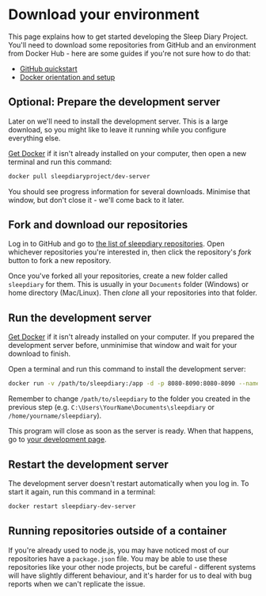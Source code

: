 # Download your environment

This page explains how to get started developing the Sleep Diary Project.  You'll need to download some repositories from GitHub and an environment from Docker Hub - here are some guides if you're not sure how to do that:

- [GitHub quickstart](https://docs.github.com/en/get-started/quickstart)
- [Docker orientation and setup](https://docs.docker.com/get-started/)

## Optional: Prepare the development server

Later on we'll need to install the development server.  This is a large download, so you might like to leave it running while you configure everything else.

[Get Docker](https://docs.docker.com/get-docker/) if it isn't already installed on your computer, then open a new terminal and run this command:

```bash
docker pull sleepdiaryproject/dev-server
```

You should see progress information for several downloads.  Minimise that window, but don't close it - we'll come back to it later.

## Fork and download our repositories

Log in to GitHub and go to [the list of sleepdiary repositories](https://github.com/orgs/sleepdiary/repositories).  Open whichever repositories you're interested in, then click the repository's <em>fork</em> button to fork a new repository.

Once you've forked all your repositories, create a new folder called `sleepdiary` for them.   This is usually in your `Documents` folder (Windows) or home directory (Mac/Linux).  Then *clone* all your repositories into that folder.

## Run the development server

[Get Docker](https://docs.docker.com/get-docker/) if it isn't already installed on your computer.  If you prepared the development server before, unminimise that window and wait for your download to finish.

Open a terminal and run this command to install the development server:

```bash
docker run -v /path/to/sleepdiary:/app -d -p 8080-8090:8080-8090 --name sleepdiary-dev-server sleepdiaryproject/dev-server
```

Remember to change `/path/to/sleepdiary` to the folder you created in the previous step (e.g. `C:\Users\YourName\Documents\sleepdiary` or `/home/yourname/sleepdiary`).

This program will close as soon as the server is ready.  When that happens, go to [your development page](http://localhost:8080/dev-server/).

## Restart the development server

The development server doesn't restart automatically when you log in.  To start it again, run this command in a terminal:

```bash
docker restart sleepdiary-dev-server
```

## Running repositories outside of a container

If you're already used to node.js, you may have noticed most of our repositories have a `package.json` file.  You may be able to use these repositories like your other node projects, but be careful - different systems will have slightly different behaviour, and it's harder for us to deal with bug reports when we can't replicate the issue.
